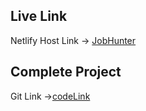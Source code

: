 ## Live Link
Netlify Host Link -> [JobHunter](https://tourmaline-raindrop-6c4d11.netlify.app/)

## Complete Project
Git Link ->[codeLink](https://github.com/Porgramming-Hero-web-course/b7a9-career-hub-ashaansojib)